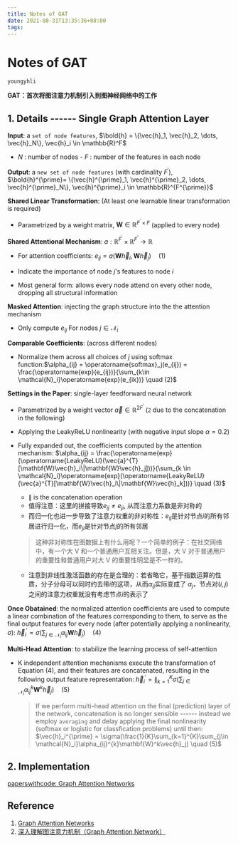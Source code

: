 ```yaml
---
title: Notes of GAT
date: 2021-08-31T13:35:36+08:00
tags:
---
```

# Notes of GAT

`youngyhli`

**GAT：首次将图注意力机制引入到图神经网络中的工作**

<!--more-->

## 1. Details ------ Single Graph Attention Layer

**Input**: a `set of node features`, $\bold{h} = \{\vec{h}_1, \vec{h}_2, \dots, \vec{h}_N\}, \vec{h}_i \in \mathbb{R}^F$

 - $N$ : number of nodes     - $F$ : number of the features in each node

**Output**: a `new set of node features` (with cardinality $F^{\prime}$), $\bold{h}^{\prime}= \{\vec{h}^{\prime}_1, \vec{h}^{\prime}_2, \dots, \vec{h}^{\prime}_N\}, \vec{h}^{\prime}_i \in \mathbb{R}^{F^{\prime}}$



**Shared Linear Transformation**: (At least one learnable linear transformation is required)

 - Parametrized by a weight matrix, $\mathbf{W} \in \mathbb{R}^{F^{\prime}\times F}$ (applied to every node)

**Shared Attentional Mechanism**: $a: \mathbb{R}^{F^{\prime}} \times \mathbb{R}^{F^{\prime}} \rightarrow \mathbb{R}$

 - For attention coefficients: $e_{ij} = a(\mathbf{W}\vec{h}_i, \mathbf{W}\vec{h}_j) \quad (1)$

 - Indicate the importance of node $j$'s features to node $i$

 - Most general form: allows every node attend on every other node, dropping all structural information



**Masked Attention**: injecting the graph structure into the the attention mechanism

 - Only compute $e_{ij}$ For nodes $j \in \mathcal{N}_i$

**Comparable Coefficients**: (across different nodes)

- Normalize them across all choices of $j$ using softmax function:$\alpha_{ij} = \operatorname{softmax}_j(e_{ij}) = \frac{\operatorname{exp}(e_{ij})}{\sum_{k\in \mathcal{N}_i}\operatorname{exp}(e_{ik})} \quad (2)$



**Settings in the Paper**: single-layer feedforward neural network

- Parametrized by a weight vector $\vec{a} \in \mathbb{R}^{2F^{\prime}}$ (`2` due to the concatenation in the following)

- Applying the LeakyReLU nonlinearity (with  negative input slope $\alpha = 0.2$)

- Fully expanded out, the coefficients computed by the attention mechanism: $\alpha_{ij} = \frac{\operatorname{exp}(\operatorname{LeakyReLU}(\vec{a}^{T}[\mathbf{W}\vec{h}_i\|\mathbf{W}\vec{h}_j]))}{\sum_{k \in \mathcal{N}_i}\operatorname{exp}(\operatorname{LeakyReLU}(\vec{a}^{T}[\mathbf{W}\vec{h}_i\|\mathbf{W}\vec{h}_k]))} \quad (3)$

  - $\|$ is the concatenation operation
  - 值得注意：这里的拼接导致$e_{ij} \neq e_{ji}$, 从而注意力系数是非对称的
  - 而归一化也进一步导致了注意力权重的非对称性：$e_{ij}$是针对节点$i$的所有邻居进行归一化，而$e_{ji}$是针对节点$j$的所有邻居

  > 这种非对称性在图数据上有什么用呢？一个简单的例子：在社交网络中，有一个大 V 和一个普通用户互相关注。但是，大 V 对于普通用户的重要性和普通用户对大 V 的重要性明显是不一样的。

  - 注意到非线性激活函数的存在是合理的：若省略它，基于指数运算的性质，分子分母可以同时约去带$i$的这项，从而$\alpha_{ij}$实际变成了 $\alpha_j$，节点对$(i, j)$之间的注意力权重就没有考虑节点$i$的表示了



**Once Obatained**: the normalized attention coefficients are used to compute a linear combination of the features corresponding to them, to serve as the final output features for every node (after potentially applying a nonlinearity, $\sigma$): $\vec{h}_i^{\prime} = \sigma(\sum_{j\in \mathcal{N}_i}\alpha_{ij}\mathbf{W}\vec{h}_j) \quad (4)$



**Multi-Head Attention**: to stabilize the learning process of self-attention

- K independent attention mechanisms execute the transformation of Equation $(4)$, and their features are concatenated, resulting in the following output feature representation: $\vec{h}_i^{\prime}= \|_{k=1}^{K} \sigma(\sum_{j\in \mathcal{N}_i}\alpha_{ij}^{k}\mathbf{W}^k\vec{h}_j) \quad (5)$

  > If we perform multi-head attention on the final (prediction) layer of the network, concatenation is no longer sensible ------ instead we employ `averaging` and delay applying the final nonlinearity (softmax or logistic for classfication problems) until then: $\vec{h}_i^{\prime} = \sigma(\frac{1}{K}\sum_{k=1}^{K}\sum_{j\in \mathcal{N}_i}\alpha_{ij}^{k}\mathbf{W}^k\vec{h}_j) \quad (5)$





## 2. Implementation

[paperswithcode: Graph Attention Networks](https://paperswithcode.com/paper/graph-attention-networks)



## Reference

1. [Graph Attention Networks](https://arxiv.org/abs/1710.10903)
2. [深入理解图注意力机制（Graph Attention Network）](https://blog.csdn.net/c9Yv2cf9I06K2A9E/article/details/105548217)

